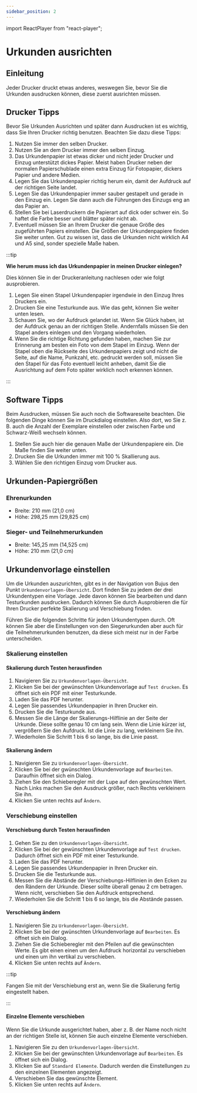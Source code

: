 ```yaml
---
sidebar_position: 2
---
```


import ReactPlayer from "react-player";

# Urkunden ausrichten

<!--

<div className="video__wrapper">
  <ReactPlayer
    className="video__player"
    controls
    height="100%"
    config={{
      file: {
        attributes: {
          poster:
            "https://uploads-ssl.webflow.com/60cb8d6c93a6a6dfa3b7f245/64345e1514a8f53d8aad199e_school-instructions-video-thumbnail.jpg",
        },
      },
    }}
    url="https://storage.googleapis.com/files.school-app.bujus.de/school-instructions-v2-compressed.mp4"
    width="100%"
  />
</div>
­{" "} -->

## Einleitung

Jeder Drucker druckt etwas anderes, weswegen Sie, bevor Sie die Urkunden ausdrucken können, diese zuerst ausrichten müssen.

## Drucker Tipps

Bevor Sie Urkunden Ausrichten und später dann Ausdrucken ist es wichtig, dass Sie Ihren Drucker richtig benutzen. Beachten Sie dazu diese Tipps:

1. Nutzen Sie immer den selben Drucker.
2. Nutzen Sie an dem Drucker immer den selben Einzug.
3. Das Urkundenpapier ist etwas dicker und nicht jeder Drucker und Einzug unterstützt dickes Papier. Meist haben Drucker neben der normalen Papierschublade einen extra Einzug für Fotopapier, dickers Papier und andere Medien.
4. Legen Sie das Urkundenpapier richtig herum ein, damit der Aufdruck auf der richtigen Seite landet.
5. Legen Sie das Urkundenpapier immer sauber gestapelt und gerade in den Einzug ein. Legen Sie dann auch die Führungen des Einzugs eng an das Papier an.
6. Stellen Sie bei Laserdruckern die Papierart auf dick oder schwer ein. So haftet die Farbe besser und blätter später nicht ab.
7. Eventuell müssen Sie an Ihrem Drucker die genaue Größe des zugeführten Papiers einstellen. Die Größen der Urkundenpapiere finden Sie weiter unten. Gut zu wissen ist, dass die Urkunden nicht wirklich A4 und A5 sind, sonder spezielle Maße haben.

:::tip

**Wie herum muss ich das Urkundenpapier in meinen Drucker einlegen?**

Dies können Sie in der Druckeranleitung nachlesen oder wie folgt ausprobieren.

1. Legen Sie einen Stapel Urkundenpapier irgendwie in den Einzug Ihres Druckers ein.
2. Drucken Sie eine Testurkunde aus. Wie das geht, können Sie weiter unten lesen.
3. Schauen Sie, wo der Aufdruck gelandet ist. Wenn Sie Glück haben, ist der Aufdruck genau an der richtigen Stelle. Andernfalls müssen Sie den Stapel anders einlegen und den Vorgang wiederholen.
4. Wenn Sie die richtige Richtung gefunden haben, machen Sie zur Erinnerung am besten ein Foto von dem Stapel im Einzug. Wenn der Stapel oben die Rückseite des Urkundenpapiers zeigt und nicht die Seite, auf die Name, Punkzahl, etc. gedruckt werden soll, müssen Sie den Stapel für das Foto eventuell leicht anheben, damit Sie die Ausrichtung auf dem Foto später wirklich noch erkennen können.

:::

## Software Tipps

Beim Ausdrucken, müssen Sie auch noch die Softwareseite beachten. Die folgenden Dinge können Sie im Druckdialog einstellen. Also dort, wo Sie z. B. auch die Anzahl der Exemplare einstellen oder zwischen Farbe und Schwarz-Weiß wechseln können.

1. Stellen Sie auch hier die genauen Maße der Urkundenpapiere ein. Die Maße finden Sie weiter unten.
2. Drucken Sie die Urkunden immer mit 100 % Skallierung aus.
3. Wählen Sie den richtigen Einzug vom Drucker aus.

## Urkunden-Papiergrößen

### Ehrenurkunden

- Breite: 210 mm (21,0 cm)
- Höhe: 298,25 mm (29,825 cm)

### Sieger- und Teilnehmerurkunden

- Breite: 145,25 mm (14,525 cm)
- Höhe: 210 mm (21,0 cm)

## Urkundenvorlage einstellen

Um die Urkunden auszurichten, gibt es in der Navigation von Bujus den Punkt `Urkundenvorlagen-Übersicht`. Dort finden Sie zu jedem der drei Urkundentypen eine Vorlage. Jede davon können Sie bearbeiten und dann Testurkunden ausdrucken. Dadurch können Sie durch Ausprobieren die für Ihren Drucker perfekte Skalierung und Verschiebung finden.

Führen Sie die folgenden Schritte für jeden Urkundentypen durch. Oft können Sie aber die Einstellungen von den Siegerurkunden aber auch für die Teilnehmerurkunden benutzen, da diese sich meist nur in der Farbe unterscheiden.

### Skalierung einstellen

#### Skalierung durch Testen herausfinden

1. Navigieren Sie zu `Urkundenvorlagen-Übersicht`.
2. Klicken Sie bei der gewünschten Urkundenvorlage auf `Test drucken`. Es öffnet sich ein PDF mit einer Testurkunde.
3. Laden Sie das PDF herunter.
4. Legen Sie passendes Urkundenpapier in Ihren Drucker ein.
5. Drucken Sie die Testurkunde aus.
6. Messen Sie die Länge der Skalierungs-Hilflinie an der Seite der Urkunde. Diese sollte genau 10 cm lang sein. Wenn die Linie kürzer ist, vergrößern Sie den Aufdruck. Ist die Linie zu lang, verkleinern Sie ihn.
7. Wiederholen Sie Schritt 1 bis 6 so lange, bis die Linie passt.

#### Skalierung ändern

1. Navigieren Sie zu `Urkundenvorlagen-Übersicht`.
2. Klicken Sie bei der gwünschten Urkundenvorlage auf `Bearbeiten`. Daraufhin öffnet sich ein Dialog.
3. Ziehen Sie den Schieberegler mit der Lupe auf den gewünschten Wert. Nach Links machen Sie den Ausdruck größer, nach Rechts verkleinern Sie ihn.
4. Klicken Sie unten rechts auf `Ändern`.

### Verschiebung einstellen

#### Verschiebung durch Testen herausfinden

1. Gehen Sie zu den `Urkundenvorlagen-Übersicht`.
2. Klicken Sie bei der gewünschten Urkundenvorlage auf `Test drucken`. Dadurch öffnet sich ein PDF mit einer Testurkunde.
3. Laden Sie das PDF herunter.
4. Legen Sie passendes Urkundenpapier in Ihren Drucker ein.
5. Drucken Sie die Testurkunde aus.
6. Messen Sie die Abstände der Verschiebungs-Hilflinien in den Ecken zu den Rändern der Urkunde. Dieser sollte überall genau 2 cm betragen. Wenn nicht, verschieben Sie den Aufdruck entsprechend.
7. Wiederholen Sie die Schritt 1 bis 6 so lange, bis die Abstände passen.

#### Verschiebung ändern

1. Navigieren Sie zu `Urkundenvorlagen-Übersicht`.
2. Klicken Sie bei der gwünschten Urkundenvorlage auf `Bearbeiten`. Es öffnet sich ein Dialog.
3. Ziehen Sie die Schieberegler mit den Pfeilen auf die gewünschten Werte. Es gibt einen einen um den Aufdruck horizontal zu verschieben und einen um ihn vertikal zu verschieben.
4. Klicken Sie unten rechts auf `Ändern`.

:::tip

Fangen Sie mit der Verschiebung erst an, wenn Sie die Skalierung fertig eingestellt haben.

:::

#### Einzelne Elemente verschieben

Wenn Sie die Urkunde ausgerichtet haben, aber z. B. der Name noch nicht an der richtigen Stelle ist, können Sie auch einzelne Elemente verschieben.

1. Navigieren Sie zu den `Urkundenvorlagen-Übersicht`.
2. Klicken Sie bei der gewünschten Urkundenvorlage auf `Bearbeiten`. Es öffnet sich ein Dialog.
3. Klicken Sie auf `Standard Elemente`. Dadurch werden die Einstellungen zu den einzelnen Elementen angezeigt.
4. Verschieben Sie das gewünschte Element.
5. Klicken Sie unten rechts auf `Ändern`.
